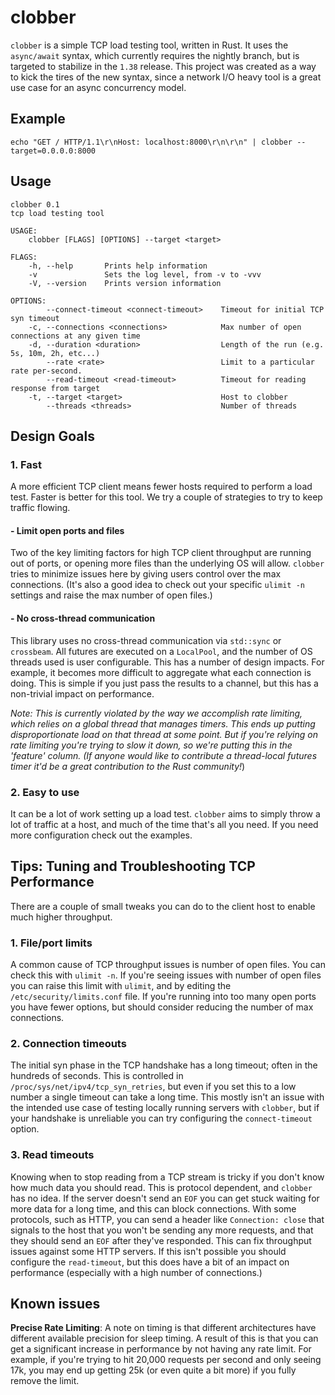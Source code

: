 # clobber

`clobber` is a simple TCP load testing tool, written in Rust. It uses the `async/await` syntax, which currently requires the nightly branch, but is targeted to stabilize in the `1.38` release. This project was created as a way to kick the tires of the new syntax, since a network I/O heavy tool is a great use case for an async concurrency model.

## Example

```
echo "GET / HTTP/1.1\r\nHost: localhost:8000\r\n\r\n" | clobber --target=0.0.0.0:8000
```

## Usage
```
clobber 0.1
tcp load testing tool

USAGE:
    clobber [FLAGS] [OPTIONS] --target <target>

FLAGS:
    -h, --help       Prints help information
    -v               Sets the log level, from -v to -vvv
    -V, --version    Prints version information

OPTIONS:
        --connect-timeout <connect-timeout>    Timeout for initial TCP syn timeout
    -c, --connections <connections>            Max number of open connections at any given time
    -d, --duration <duration>                  Length of the run (e.g. 5s, 10m, 2h, etc...)
        --rate <rate>                          Limit to a particular rate per-second.
        --read-timeout <read-timeout>          Timeout for reading response from target
    -t, --target <target>                      Host to clobber
        --threads <threads>                    Number of threads

```

## Design Goals

### 1. Fast

A more efficient TCP client means fewer hosts required to perform a load test. Faster is better for this tool. We try a couple of strategies to try to keep traffic flowing.

#### - Limit open ports and files

Two of the key limiting factors for high TCP client throughput are running out of ports, or opening more files than the underlying OS will allow. `clobber` tries to minimize issues here by giving users control over the max connections. (It's also a good idea to check out your specific `ulimit -n` settings and raise the max number of open files.)

#### - No cross-thread communication
This library uses no cross-thread communication via `std::sync` or `crossbeam`. All futures are executed on a `LocalPool`, and the number of OS threads used is user configurable. This has a number of design impacts. For example, it becomes more difficult to aggregate what each connection is doing. This is simple if you just pass the results to a channel, but this has a non-trivial impact on performance.

*Note: This is currently violated by the way we accomplish rate limiting, which relies on a global thread that manages timers. This ends up putting disproportionate load on that thread at some point. But if you're relying on rate limiting you're trying to slow it down, so we're putting this in the 'feature' column. (If anyone would like to contribute a thread-local futures timer it'd be a great contribution to the Rust community!*)

### 2. Easy to use

It can be a lot of work setting up a load test. `clobber` aims to simply throw a lot of traffic at a host, and much of the time that's all you need. If you need more configuration check out the examples.

## Tips: Tuning and Troubleshooting TCP Performance

There are a couple of small tweaks you can do to the client host to enable much higher throughput.

### 1. File/port limits

A common cause of TCP throughput issues is number of open files. You can check this with `ulimit -n`. If you're seeing
issues with number of open files you can raise this limit with `ulimit`, and by editing the `/etc/security/limits.conf`
file. If you're running into too many open ports you have fewer options, but should consider reducing the number of
max connections.

### 2. Connection timeouts

The initial syn phase in the TCP handshake has a long timeout; often in the hundreds of seconds. This is controlled
in `/proc/sys/net/ipv4/tcp_syn_retries`, but even if you set this to a low number a single timeout can take a long
time. This mostly isn't an issue with the intended use case of testing locally running servers with `clobber`, but
if your handshake is unreliable you can try configuring the `connect-timeout` option.

### 3. Read timeouts

Knowing when to stop reading from a TCP stream is tricky if you don't know how much data you should read. This is
protocol dependent, and `clobber` has no idea. If the server doesn't send an `EOF` you can get stuck waiting for more
data for a long time, and this can block connections. With some protocols, such as HTTP, you can send a header like
`Connection: close` that signals to the host that you won't be sending any more requests, and that they should send
an `EOF` after they've responded. This can fix throughput issues against some HTTP servers. If this isn't possible you
should configure the `read-timeout`, but this does have a bit of an impact on performance (especially with a high
number of connections.)

## Known issues

**Precise Rate Limiting**: A note on timing is that different architectures have different available precision for
sleep timing. A result of this is that you can get a significant increase in performance by not having any rate limit.
For example, if you're trying to hit 20,000 requests per second and only seeing 17k, you may end up getting 25k (or
even quite a bit more) if you fully remove the limit.

